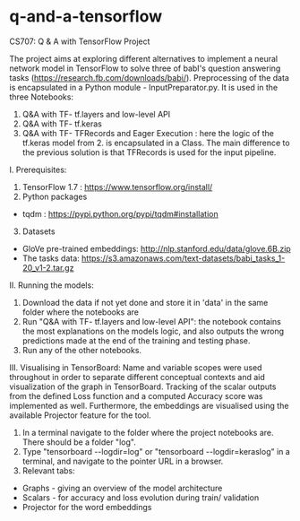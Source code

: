 # q-and-a-tensorflow
CS707: Q & A with TensorFlow Project

The project aims at exploring different alternatives to implement a neural network model in TensorFlow to solve three of babI's question answering tasks (https://research.fb.com/downloads/babi/). Preprocessing of the data is encapsulated in a Python module - InputPreparator.py. It is used in the three Notebooks: 
1. Q&A with TF- tf.layers and low-level API
2. Q&A with TF- tf.keras
3. Q&A with TF- TFRecords and Eager Execution : here the logic of the tf.keras model from 2. is encapsulated in a Class. The main difference to the previous solution is that TFRecords is used for the input pipeline. 

I. Prerequisites:
1. TensorFlow 1.7 : https://www.tensorflow.org/install/
2. Python packages 
- tqdm : https://pypi.python.org/pypi/tqdm#installation
3. Datasets
- GloVe pre-trained embeddings:  http://nlp.stanford.edu/data/glove.6B.zip
- The tasks data: https://s3.amazonaws.com/text-datasets/babi_tasks_1-20_v1-2.tar.gz

II. Running the models:
1. Download the data if not yet done and store it in 'data' in the same folder where the notebooks are
2. Run "Q&A with TF- tf.layers and low-level API": the notebook contains the most explanations on the models logic, and also outputs the wrong predictions made at the end of the training and testing phase.
3.  Run any of the other notebooks.

III. Visualising in TensorBoard:
Name and variable scopes were used throughout in order to separate different conceptual contexts and aid visualization of the graph in TensorBoard. Tracking of the scalar outputs from the defined Loss function and a computed Accuracy score was implemented as well. Furthermore, the embeddings are visualised using the available Projector feature for the tool. 

1. In a terminal navigate to the folder where the project notebooks are. There should be a folder "log".
2. Type "tensorboard --logdir=log" or "tensorboard --logdir=keraslog" in a terminal, and navigate to the pointer URL in a browser. 
3.  Relevant tabs:
- Graphs - giving an overview of the model architecture
- Scalars - for accuracy and loss evolution during train/ validation
- Projector for the word embeddings
